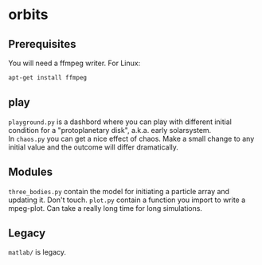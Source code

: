 # orbits
## Prerequisites
You will need a ffmpeg writer. For Linux:
```bash
apt-get install ffmpeg
```

## play
`playground.py` is a dashbord where you can play with different initial condition for a "protoplanetary disk", a.k.a. early solarsystem.  
In `chaos.py` you can get a nice effect of chaos. Make a small change to any initial value and the outcome will differ dramatically.

## Modules
`three_bodies.py` contain the model for initiating a particle array and updating it. Don't touch.
`plot.py` contain a function you import to write a mpeg-plot. Can take a really long time for long simulations.

## Legacy
`matlab/` is legacy.
